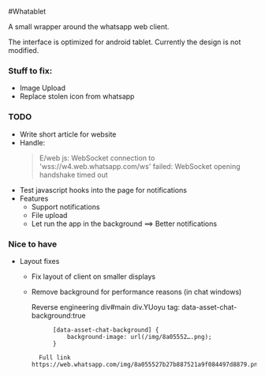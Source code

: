 #Whatablet

A small wrapper around the whatsapp web client.

The interface is optimized for android tablet. Currently the design is not modified.

### Stuff to fix:

* Image Upload
* Replace stolen icon from whatsapp


### TODO
* Write short article for website
* Handle:
    > E/web js: WebSocket connection to 'wss://w4.web.whatsapp.com/ws' failed: WebSocket opening handshake timed out
* Test javascript hooks into the page for notifications
* Features
    * Support notifications
    * File upload
    * Let run the app in the background ==> Better notifications
   
### Nice to have
* Layout fixes
    * Fix layout of client on smaller displays
    * Remove background for performance reasons (in chat windows)

        Reverse engineering
            div#main
                div.YUoyu tag: data-asset-chat-background:true 
                
                [data-asset-chat-background] {
                    background-image: url(/img/8a05552….png);
                }
            
            Full link https://web.whatsapp.com/img/8a055527b27b887521a9f084497d8879.png
